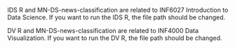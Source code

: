 IDS R and MN-DS-news-classification are related to INF6027 Introduction to Data Science.
If you want to run the IDS R, the file path should be changed.

DV R and MN-DS-news-classification are related to INF4000 Data Visualization.
If you want to run the DV R, the file path should be changed.
